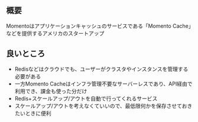 ## 概要

Momentoはアプリケーションキャッシュのサービスである「Momento Cache」などを提供するアメリカのスタートアップ

## 良いところ

- Redisなどはクラウドでも、ユーザーがクラスタやインスタンスを管理する必要がある
- 一方Momento Cacheはインフラ管理不要なサーバーレスであり、API経由で利用でき、課金も使った分だけ
- Redis+スケールアップ/アウトを自動で行ってくれるサービス
- スケールアップ/アウトを考えなくていいので、最低限何かを保存させておきたいときに便利